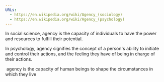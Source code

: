 ```yaml
---
URLs:
  - https://en.wikipedia.org/wiki/Agency_(sociology)
  - https://en.wikipedia.org/wiki/Agency_(psychology)
---
```

In social science, agency is the capacity of individuals to have the power and resources to fulfill their potential.

In psychology, agency signifies the concept of a person's ability to initiate and control their actions, and the feeling they have of being in charge of their actions.

 agency is the capacity of human beings to shape the circumstances in which they live